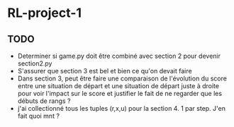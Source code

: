 # RL-project-1

## TODO

* Determiner si game.py doit être combiné avec section 2 pour devenir section2.py
* S'assurer que section 3 est bel et bien ce qu'on devait faire
* Dans section 3, peut être faire une comparaison de l'évolution du score entre une situation de départ et une situation de départ juste à droite pour voir l'impact sur le score et justifier le fait de ne regarder
que les débuts de rangs ?
* j'ai collectionné tous les tuples (r,x,u) pour la section 4. 1 par step. J'en fait quoi mnt ? 
